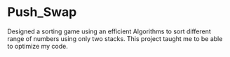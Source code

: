 # Push_Swap

Designed a sorting game using an efficient Algorithms to sort different range of numbers using only two stacks. This project taught me to be able to optimize my code.
